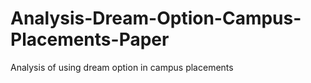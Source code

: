 # Analysis-Dream-Option-Campus-Placements-Paper
Analysis of using dream option in campus placements
